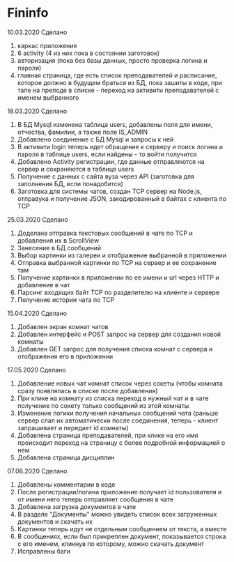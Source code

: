 # Fininfo
10.03.2020
Сделано 
1) каркас приложения
2) 6 activity (4 из них пока в состоянии заготовок)
3) авторизация (пока без базы данных, просто проверка логина и пароля) 
4) главная страница, где есть список преподавателей и расписание, которое должно в будущем браться из БД, 
пока зашиты в коде, при тапе на преподе в списке - переход на активити преподавателей с именем выбранного

18.03.2020
Сделано
1) В БД Mysql изменена таблица users, добавлены поля для имени, отчества, фамилии, а также поле IS_ADMIN
2) Добавлено соединение с БД Mysql и запросы к ней
2) В активити login теперь идет обращение к серверу и поиск логина и пароля в таблице users, если найдены - то войти получится
3) Добавлено Activity регистрации, где данные отправляются на сервер и сохраняются в таблице users
4) Получение с данных с сайта вуза через API (заготовка для заполнения БД, если понадобится)
5) Заготовка для системы чатов, создан TCP сервер на Node.js, отправука и получение JSON, закодированный в байтах с клиента по TCP

25.03.2020
Сделано
1) Доделана отправка текстовых сообщений в чате по TCP и добавления их в ScrollView
2) Занесение в БД сообщений
3) Выбор картинки из галереи и отображение выбранной в приложении
4) Отправка выбранной картинки по TCP на сервер и ее сохранение там
5) Получение картинки в приложении по ее имени и url через HTTP и добавление в чат
6) Парсинг входящих байт TCP по разделителю на клиенте и сервере
7) Получение истории чата по TCP

15.04.2020
Сделано
1) Добавлен экран комнат чатов
2) Добавлен интерфейс и POST запрос на сервер для создания новой комнаты
3) Добавлен GET запрос для получения списка комнат с сервера и отображения его в приложении

17.05.2020
Сделано
1) Добавление новых чат комнат список через сокеты (чтобы комната сразу появлялась в списке после добавления)
2) При клике на комнату из списка переход в нужный чат и в чате получение по сокету только сообщений из этой комнаты
3) Изменение логики получения начальных сообщений чата (раньше сервер слал их автоматически после соединения, теперь - клиент запрашивает и передает id комнаты)
4) Добавлена страница преподавателей, при клике на его имя происходит переход на страницу с более подробной информацией о нем
5) Добавлена страница дисциплин

07.06.2020
Сделано
1) Добавлены комментарии в коде
2) После регистрации/логина приложение получает id пользователя и от имени него теперь отправляет сообщения в чате
3) Добавлена загрузка документов в чате
4) В разделе "Документы" можно увидеть список всех загруженных документов и скачать их
5) Картинки теперь идут не отдельным сообщением от текста, а вместе
6) В сообщениях, если был прикреплен документ, показывается строка с его именем, кликнув по которому, можно скачать документ
7) Исправлены баги
